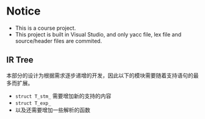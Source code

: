 # Notice
* This is a course project.
* This project is built in Visual Studio, and only yacc file, lex file and source/header files are commited.



## IR Tree

本部分的设计为根据需求逐步递增的开发，因此以下的模块需要随着支持语句的最多而扩展。

* `struct T_stm_` 需要增加新的支持的内容
* `struct T_exp_`
* 以及还需要增加一些解析的函数